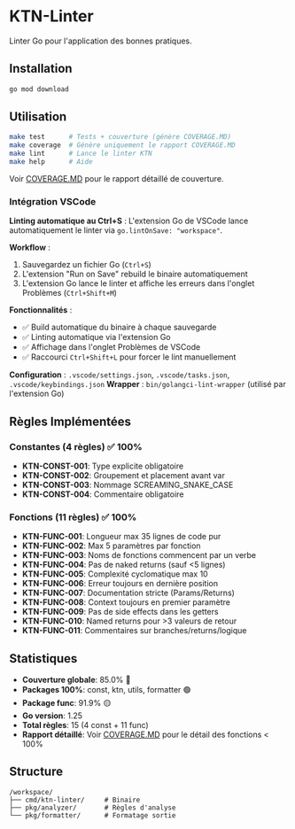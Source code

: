 # KTN-Linter

Linter Go pour l'application des bonnes pratiques.

## Installation

```bash
go mod download
```

## Utilisation

```bash
make test      # Tests + couverture (génère COVERAGE.MD)
make coverage  # Génère uniquement le rapport COVERAGE.MD
make lint      # Lance le linter KTN
make help      # Aide
```

Voir [COVERAGE.MD](COVERAGE.MD) pour le rapport détaillé de couverture.

### Intégration VSCode

**Linting automatique au Ctrl+S** : L'extension Go de VSCode lance automatiquement le linter via `go.lintOnSave: "workspace"`.

**Workflow** :
1. Sauvegardez un fichier Go (`Ctrl+S`)
2. L'extension "Run on Save" rebuild le binaire automatiquement
3. L'extension Go lance le linter et affiche les erreurs dans l'onglet Problèmes (`Ctrl+Shift+M`)

**Fonctionnalités** :
- ✅ Build automatique du binaire à chaque sauvegarde
- ✅ Linting automatique via l'extension Go
- ✅ Affichage dans l'onglet Problèmes de VSCode
- ✅ Raccourci `Ctrl+Shift+L` pour forcer le lint manuellement

**Configuration** : `.vscode/settings.json`, `.vscode/tasks.json`, `.vscode/keybindings.json`
**Wrapper** : `bin/golangci-lint-wrapper` (utilisé par l'extension Go)

## Règles Implémentées

### Constantes (4 règles) ✅ 100%

- **KTN-CONST-001**: Type explicite obligatoire
- **KTN-CONST-002**: Groupement et placement avant var
- **KTN-CONST-003**: Nommage SCREAMING_SNAKE_CASE
- **KTN-CONST-004**: Commentaire obligatoire

### Fonctions (11 règles) ✅ 100%

- **KTN-FUNC-001**: Longueur max 35 lignes de code pur
- **KTN-FUNC-002**: Max 5 paramètres par fonction
- **KTN-FUNC-003**: Noms de fonctions commencent par un verbe
- **KTN-FUNC-004**: Pas de naked returns (sauf <5 lignes)
- **KTN-FUNC-005**: Complexité cyclomatique max 10
- **KTN-FUNC-006**: Erreur toujours en dernière position
- **KTN-FUNC-007**: Documentation stricte (Params/Returns)
- **KTN-FUNC-008**: Context toujours en premier paramètre
- **KTN-FUNC-009**: Pas de side effects dans les getters
- **KTN-FUNC-010**: Named returns pour >3 valeurs de retour
- **KTN-FUNC-011**: Commentaires sur branches/returns/logique

## Statistiques

- **Couverture globale**: 85.0% 🔴
- **Packages 100%**: const, ktn, utils, formatter 🟢
- **Package func**: 91.9% 🟡
- **Go version**: 1.25
- **Total règles**: 15 (4 const + 11 func)
- **Rapport détaillé**: Voir [COVERAGE.MD](COVERAGE.MD) pour le détail des fonctions < 100%

## Structure

```
/workspace/
├── cmd/ktn-linter/     # Binaire
├── pkg/analyzer/       # Règles d'analyse
└── pkg/formatter/      # Formatage sortie
```
